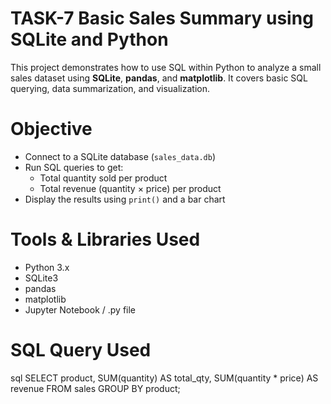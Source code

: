 # TASK-7 Basic Sales Summary using SQLite and Python

This project demonstrates how to use SQL within Python to analyze a small sales dataset using **SQLite**, **pandas**, and **matplotlib**. It covers basic SQL querying, data summarization, and visualization.

# Objective

- Connect to a SQLite database (`sales_data.db`)
- Run SQL queries to get:
  - Total quantity sold per product
  - Total revenue (quantity × price) per product
- Display the results using `print()` and a bar chart

# Tools & Libraries Used

- Python 3.x
- SQLite3
- pandas
- matplotlib
- Jupyter Notebook / .py file

# SQL Query Used

sql
SELECT 
    product, 
    SUM(quantity) AS total_qty, 
    SUM(quantity * price) AS revenue
FROM sales
GROUP BY product;
